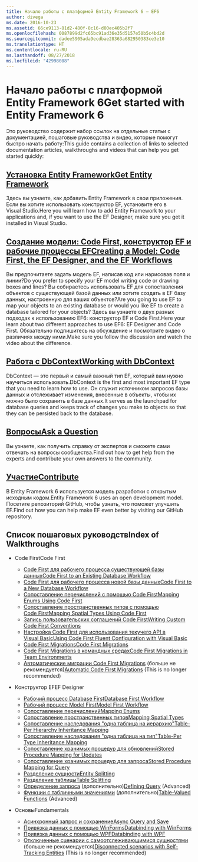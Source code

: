 ```yaml
---
title: Начало работы с платформой Entity Framework 6 — EF6
author: divega
ms.date: 2016-10-23
ms.assetid: 66ce9113-81d2-480f-8c16-d00ec405b2f7
ms.openlocfilehash: 0087899d2fc65bc91ad36e35d5157e50b5c4bd2d
ms.sourcegitcommit: dadee5905ada9ecdbae28363a682950383ce3e10
ms.translationtype: HT
ms.contentlocale: ru-RU
ms.lasthandoff: 08/27/2018
ms.locfileid: "42998088"
---
```

# <a name="get-started-with-entity-framework-6"></a><span data-ttu-id="cd0c4-102">Начало работы с платформой Entity Framework 6</span><span class="sxs-lookup"><span data-stu-id="cd0c4-102">Get started with Entity Framework 6</span></span>

<span data-ttu-id="cd0c4-103">Это руководство содержит набор ссылок на отдельные статьи с документацией, пошаговые руководства и видео, которые помогут быстро начать работу:</span><span class="sxs-lookup"><span data-stu-id="cd0c4-103">This guide contains a collection of links to selected documentation articles, walkthroughs and videos that can help you get started quickly:</span></span>

## <a name="get-entity-frameworkef6fundamentalsinstallmd"></a>[<span data-ttu-id="cd0c4-104">Установка Entity Framework</span><span class="sxs-lookup"><span data-stu-id="cd0c4-104">Get Entity Framework</span></span>](~/ef6/fundamentals/install.md)
<span data-ttu-id="cd0c4-105">Здесь вы узнаете, как добавить Entity Framework в свои приложения. Если вы хотите использовать конструктор EF, установите его в Visual Studio.</span><span class="sxs-lookup"><span data-stu-id="cd0c4-105">Here you will learn how to add Entity Framework to your applications and, if you want to use the EF Designer, make sure you get it installed in Visual Studio.</span></span>

## <a name="creating-a-model-code-first-the-ef-designer-and-the-ef-workflowsef6modelingindexmd"></a>[<span data-ttu-id="cd0c4-106">Создание модели: Code First, конструктор EF и рабочие процессы EF</span><span class="sxs-lookup"><span data-stu-id="cd0c4-106">Creating a Model: Code First, the EF Designer, and the EF Workflows</span></span>](~/ef6/modeling/index.md)
<span data-ttu-id="cd0c4-107">Вы предпочитаете задать модель EF, написав код или нарисовав поля и линии?</span><span class="sxs-lookup"><span data-stu-id="cd0c4-107">Do you prefer to specify your EF model writing code or drawing boxes and lines?</span></span>
<span data-ttu-id="cd0c4-108">Вы собираетесь использовать EF для сопоставления объектов с существующей базой данных или хотите создать в EF базу данных, настроенную для ваших объектов?</span><span class="sxs-lookup"><span data-stu-id="cd0c4-108">Are you going to use EF to map your objects to an existing database or would you like EF to create a database tailored for your objects?</span></span>
<span data-ttu-id="cd0c4-109">Здесь вы узнаете о двух разных подходах к использованию EF6: конструктор EF и Code First.</span><span class="sxs-lookup"><span data-stu-id="cd0c4-109">Here your learn about two different approaches to use EF6: EF Designer and Code First.</span></span>
<span data-ttu-id="cd0c4-110">Обязательно подпишитесь на обсуждение и посмотрите видео о различиях между ними.</span><span class="sxs-lookup"><span data-stu-id="cd0c4-110">Make sure you follow the discussion and watch the video about the difference.</span></span>

## <a name="working-with-dbcontextef6fundamentalsworking-with-dbcontextmd"></a>[<span data-ttu-id="cd0c4-111">Работа с DbContext</span><span class="sxs-lookup"><span data-stu-id="cd0c4-111">Working with DbContext</span></span>](~/ef6/fundamentals/working-with-dbcontext.md)
<span data-ttu-id="cd0c4-112">DbContext — это первый и самый важный тип EF, который вам нужно научиться использовать.</span><span class="sxs-lookup"><span data-stu-id="cd0c4-112">DbContext is the first and most important EF type that you need to learn how to use.</span></span> <span data-ttu-id="cd0c4-113">Он служит источником запросов базы данных и отслеживает изменения, внесенные в объекты, чтобы их можно было сохранить в базе данных.</span><span class="sxs-lookup"><span data-stu-id="cd0c4-113">It serves as the launchpad for database queries and keeps track of changes you make to objects so that they can be persisted back to the database.</span></span>

## <a name="ask-a-questionef6resourcesget-helpmd"></a>[<span data-ttu-id="cd0c4-114">Вопросы</span><span class="sxs-lookup"><span data-stu-id="cd0c4-114">Ask a Question</span></span>](~/ef6/resources/get-help.md)
<span data-ttu-id="cd0c4-115">Вы узнаете, как получить справку от экспертов и сможете сами отвечать на вопросы сообщества.</span><span class="sxs-lookup"><span data-stu-id="cd0c4-115">Find out how to get help from the experts and contribute your own answers to the community.</span></span>

## <a name="contributehttpgithubcomaspnetentityframework6"></a>[<span data-ttu-id="cd0c4-116">Участие</span><span class="sxs-lookup"><span data-stu-id="cd0c4-116">Contribute</span></span>](http://github.com/aspnet/EntityFramework6/)
<span data-ttu-id="cd0c4-117">В Entity Framework 6 используется модель разработки с открытым исходным кодом.</span><span class="sxs-lookup"><span data-stu-id="cd0c4-117">Entity Framework 6 uses an open development model.</span></span> <span data-ttu-id="cd0c4-118">Посетите репозиторий GitHub, чтобы узнать, что поможет улучшить EF.</span><span class="sxs-lookup"><span data-stu-id="cd0c4-118">Find out how you can help make EF even better by visiting our GitHub repository.</span></span>

## <a name="index-of-walkthroughs"></a><span data-ttu-id="cd0c4-119">Список пошаговых руководств</span><span class="sxs-lookup"><span data-stu-id="cd0c4-119">Index of Walkthroughs</span></span>

- <span data-ttu-id="cd0c4-120">Code First</span><span class="sxs-lookup"><span data-stu-id="cd0c4-120">Code First</span></span>
  - [<span data-ttu-id="cd0c4-121">Code First для рабочего процесса существующей базы данных</span><span class="sxs-lookup"><span data-stu-id="cd0c4-121">Code First to an Existing Database Workflow</span></span>](~/ef6/modeling/code-first/workflows/existing-database.md)
  - [<span data-ttu-id="cd0c4-122">Code First для рабочего процесса новой базы данных</span><span class="sxs-lookup"><span data-stu-id="cd0c4-122">Code First to a New Database Workflow</span></span>](~/ef6/modeling/code-first/workflows/new-database.md)
  - [<span data-ttu-id="cd0c4-123">Сопоставление перечислений с помощью Code First</span><span class="sxs-lookup"><span data-stu-id="cd0c4-123">Mapping Enums Using Code First</span></span>](~/ef6/modeling/code-first/data-types/enums.md)
  - [<span data-ttu-id="cd0c4-124">Сопоставление пространственных типов с помощью Code First</span><span class="sxs-lookup"><span data-stu-id="cd0c4-124">Mapping Spatial Types Using Code First</span></span>](~/ef6/modeling/code-first/data-types/spatial.md)
  - [<span data-ttu-id="cd0c4-125">Запись пользовательских соглашений Code First</span><span class="sxs-lookup"><span data-stu-id="cd0c4-125">Writing Custom Code First Conventions</span></span>](~/ef6/modeling/code-first/conventions/custom.md)
  - [<span data-ttu-id="cd0c4-126">Настройка Code First для использования текучего API в Visual Basic</span><span class="sxs-lookup"><span data-stu-id="cd0c4-126">Using Code First Fluent Configuration with Visual Basic</span></span>](~/ef6/modeling/code-first/fluent/vb.md)
  - [<span data-ttu-id="cd0c4-127">Code First Migrations</span><span class="sxs-lookup"><span data-stu-id="cd0c4-127">Code First Migrations</span></span>](~/ef6/modeling/code-first/migrations/index.md)
  - [<span data-ttu-id="cd0c4-128">Code First Migrations в командных средах</span><span class="sxs-lookup"><span data-stu-id="cd0c4-128">Code First Migrations in Team Environments</span></span>](~/ef6/modeling/code-first/migrations/teams.md)
  - <span data-ttu-id="cd0c4-129">[Автоматические миграции Code First Migrations](~/ef6/modeling/code-first/migrations/automatic.md) (больше не рекомендуется)</span><span class="sxs-lookup"><span data-stu-id="cd0c4-129">[Automatic Code First Migrations](~/ef6/modeling/code-first/migrations/automatic.md) (This is no longer recommended)</span></span>

- <span data-ttu-id="cd0c4-130">Конструктор EF</span><span class="sxs-lookup"><span data-stu-id="cd0c4-130">EF Designer</span></span>
  - [<span data-ttu-id="cd0c4-131">Рабочий процесс Database First</span><span class="sxs-lookup"><span data-stu-id="cd0c4-131">Database First Workflow</span></span>](~/ef6/modeling/designer/workflows/database-first.md)
  - [<span data-ttu-id="cd0c4-132">Рабочий процесс Model First</span><span class="sxs-lookup"><span data-stu-id="cd0c4-132">Model First Workflow</span></span>](~/ef6/modeling/designer/workflows/model-first.md)
  - [<span data-ttu-id="cd0c4-133">Сопоставление перечислений</span><span class="sxs-lookup"><span data-stu-id="cd0c4-133">Mapping Enums</span></span>](~/ef6/modeling/designer/data-types/enums.md)
  - [<span data-ttu-id="cd0c4-134">Сопоставление пространственных типов</span><span class="sxs-lookup"><span data-stu-id="cd0c4-134">Mapping Spatial Types</span></span>](~/ef6/modeling/designer/data-types/spatial.md)
  - [<span data-ttu-id="cd0c4-135">Сопоставление наследования "одна таблица на иерархию"</span><span class="sxs-lookup"><span data-stu-id="cd0c4-135">Table-Per Hierarchy Inheritance Mapping</span></span>](~/ef6/modeling/designer/inheritance/tph.md)
  - [<span data-ttu-id="cd0c4-136">Сопоставление наследования "одна таблица на тип"</span><span class="sxs-lookup"><span data-stu-id="cd0c4-136">Table-Per Type Inheritance Mapping</span></span>](~/ef6/modeling/designer/inheritance/tpt.md)
  - [<span data-ttu-id="cd0c4-137">Сопоставление хранимых процедур для обновлений</span><span class="sxs-lookup"><span data-stu-id="cd0c4-137">Stored Procedure Mapping for Updates</span></span>](~/ef6/modeling/designer/stored-procedures/cud.md)
  - [<span data-ttu-id="cd0c4-138">Сопоставление хранимых процедур для запроса</span><span class="sxs-lookup"><span data-stu-id="cd0c4-138">Stored Procedure Mapping for Query</span></span>](~/ef6/modeling/designer/stored-procedures/query.md)
  - [<span data-ttu-id="cd0c4-139">Разделение сущности</span><span class="sxs-lookup"><span data-stu-id="cd0c4-139">Entity Splitting</span></span>](~/ef6/modeling/designer/entity-splitting.md)
  - [<span data-ttu-id="cd0c4-140">Разделение таблицы</span><span class="sxs-lookup"><span data-stu-id="cd0c4-140">Table Splitting</span></span>](~/ef6/modeling/designer/table-splitting.md)
  - <span data-ttu-id="cd0c4-141">[Определение запроса](~/ef6/modeling/designer/advanced/defining-query.md) (дополнительно)</span><span class="sxs-lookup"><span data-stu-id="cd0c4-141">[Defining Query](~/ef6/modeling/designer/advanced/defining-query.md) (Advanced)</span></span>
  - <span data-ttu-id="cd0c4-142">[Функции с табличными значениями](~/ef6/modeling/designer/advanced/tvfs.md) (дополнительно)</span><span class="sxs-lookup"><span data-stu-id="cd0c4-142">[Table-Valued Functions](~/ef6/modeling/designer/advanced/tvfs.md) (Advanced)</span></span>

- <span data-ttu-id="cd0c4-143">Основы</span><span class="sxs-lookup"><span data-stu-id="cd0c4-143">Fundamentals</span></span>
  - [<span data-ttu-id="cd0c4-144">Асинхронный запрос и сохранение</span><span class="sxs-lookup"><span data-stu-id="cd0c4-144">Async Query and Save</span></span>](~/ef6/fundamentals/async.md)
  - [<span data-ttu-id="cd0c4-145">Привязка данных с помощью WinForms</span><span class="sxs-lookup"><span data-stu-id="cd0c4-145">Databinding with WinForms</span></span>](~/ef6/fundamentals/databinding/winforms.md)
  - [<span data-ttu-id="cd0c4-146">Привязка данных с помощью WPF</span><span class="sxs-lookup"><span data-stu-id="cd0c4-146">Databinding with WPF</span></span>](~/ef6/fundamentals/databinding/wpf.md)
  - <span data-ttu-id="cd0c4-147">[Отключенные сценарии с самоотслеживающимися сущностями](~/ef6/fundamentals/disconnected-entities/self-tracking-entities/walkthrough.md) (больше не рекомендуется)</span><span class="sxs-lookup"><span data-stu-id="cd0c4-147">[Disconnected scenarios with Self-Tracking Entities](~/ef6/fundamentals/disconnected-entities/self-tracking-entities/walkthrough.md) (This is no longer recommended)</span></span>
